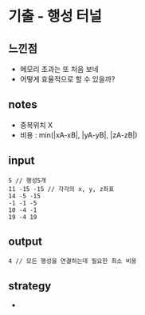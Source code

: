 # 기출 - 행성 터널

## 느낀점
* 메모리 초과는 또 처음 보네
* 어떻게 효율적으로 할 수 있을까?

## notes
* 중복위치 X
* 비용 : min(|xA-xB|, |yA-yB|, |zA-zB|)

## input
```
5 // 행성5개
11 -15 -15 // 각각의 x, y, z좌표
14 -5 -15
-1 -1 -5
10 -4 -1
19 -4 19
```

## output
```
4 // 모든 행성을 연결하는데 필요한 최소 비용
```

## strategy
* 

